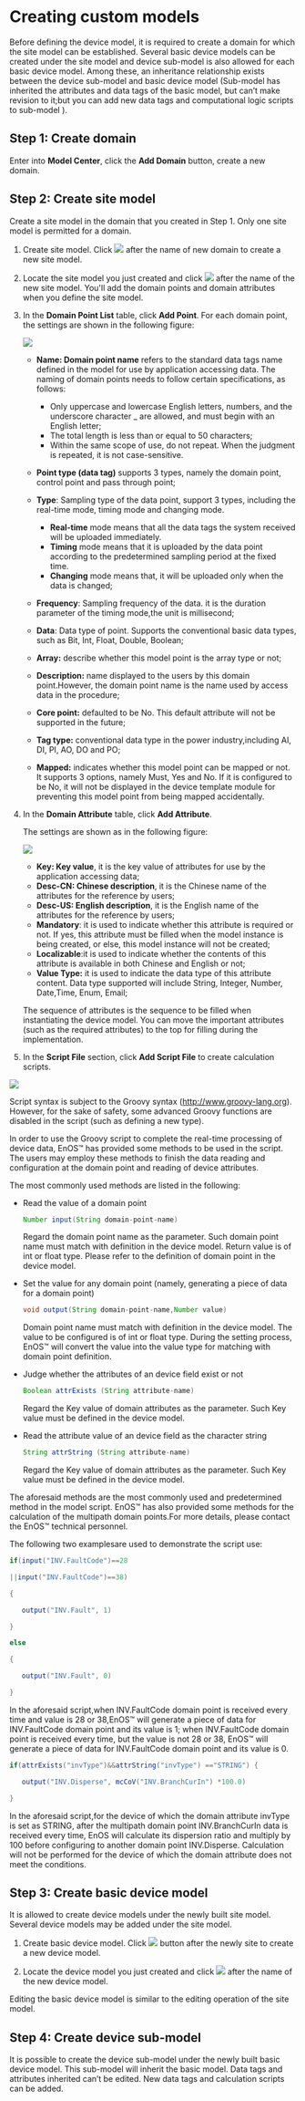 # Creating custom models

Before defining the device model, it is required to create a domain for which the site model can be established. Several basic device models can be created under the site model and device sub-model is also allowed for each basic device model. Among these, an inheritance relationship exists between the device sub-model and basic device model (Sub-model has inherited the attributes and data tags of the basic model, but can’t make revision to it;but you can add new data tags and computational logic scripts to sub-model ).

## Step 1: Create domain

Enter into **Model Center**, click the **Add Domain** button, create a new domain.

## Step 2: Create site model

Create a site model in the domain that you created in Step 1. Only one site model is permitted for a domain.

1. Create site model. Click ![](media/addbutton.png) after the name of new domain to create a new site model.

2. Locate the site model you just created and click ![](media/editbutton.png) after the name of the new site model. You'll add the domain points and domain attributes when you define the site model.

3. In the **Domain Point List** table, click **Add Point**. For each domain point, the settings are shown in the following figure:

    ![](media/addpoint.png)

    - **Name: Domain point name** refers to the standard data tags name defined in the model for use by application accessing data. The naming of domain points needs to follow certain specifications, as follows:
      - Only uppercase and lowercase English letters, numbers, and the underscore character _ are allowed, and must begin with an English letter;
      - The total length is less than or equal to 50 characters;
      - Within the same scope of use, do not repeat. When the judgment is repeated, it is not case-sensitive.

    - **Point type (data tag)** supports 3 types, namely the domain point, control point and pass through point;
    - **Type**: Sampling type of the data point, support 3 types, including the real-time mode, timing mode and changing mode.        
      - **Real-time** mode means that all the data tags the system received will be uploaded immediately.
      - **Timing** mode means that it is uploaded by the data point according to the predetermined sampling period at the fixed time.
      - **Changing** mode means that, it will be uploaded only when the data is changed;
    - **Frequency**: Sampling frequency of the data. it is the duration parameter of the timing mode,the unit is millisecond;
    - **Data**: Data type of point. Supports the conventional basic data types, such as Bit, Int, Float, Double, Boolean;
    - **Array:** describe whether this model point is the array type or not;
    - **Description:** name displayed to the users by this domain point.However, the domain point name is the name used by access data in the procedure;  
    - **Core point:** defaulted to be No. This default attribute will not be supported in the future;
    - **Tag type:** conventional data type in the power industry,including AI, DI, PI, AO, DO and PO;
    - **Mapped:** indicates whether this model point can be mapped or not. It supports 3 options, namely Must, Yes and No. If it is configured to be No, it will not be displayed in the device template module for preventing this model point from being mapped accidentally.

4. In the **Domain Attribute** table, click **Add Attribute**.

   The settings are shown as in the following figure:

   ![](media/addattri.png)

   - **Key: Key value**, it is the key value of attributes for use by the application accessing data;
   - **Desc-CN: Chinese description**, it is the Chinese name of the attributes for the reference by users;
   - **Desc-US: English description**, it is the English name of the attributes for the reference by users;
   - **Mandatory**: it is used to indicate whether this attribute is required or not. If yes, this attribute must be filled when the model instance is being created, or else, this model instance will not be created;
   - **Localizable**:it is used to indicate whether the contents of this attribute is available in both Chinese and English or not;
   - **Value Type:** it is used to indicate the data type of this attribute content. Data type supported will include String, Integer, Number, Date,Time, Enum, Email;

   The sequence of attributes is the sequence to be filled when instantiating the device model. You can move the important attributes (such as the required attributes) to the top for filling during the implementation.

5. In the **Script File** section, click **Add Script File** to create calculation scripts.

  ![](media/addscripts.png)

  Script syntax is subject to the Groovy syntax (<http://www.groovy-lang.org>). However, for the sake of safety, some advanced Groovy functions are disabled in the script (such as defining a new type).

  In order to use the Groovy script to complete the real-time processing of device data, EnOS™ has provided some methods to be used in the script. The users may employ these methods to finish the data reading and configuration at the domain point and reading of device attributes.

  The most commonly used methods are listed in the following:

  - Read the value of a domain point

    ```groovy
    Number input(String domain-point-name)
    ```

    Regard the domain point name as the parameter. Such domain point name must match with definition in the device model. Return value is of int or float type. Please refer to the definition of domain point in the device model.

  - Set the value for any domain point (namely, generating a piece of data for a domain point)

    ```groovy
    void output(String domain-point-name,Number value)
    ```
      Domain point name must match with definition in the device model. The value to be configured is of int or float type. During the setting process, EnOS™ will convert the value into the value type for matching with domain point definition.

  - Judge whether the attributes of an device field exist or not
      ```groovy
      Boolean attrExists (String attribute-name)
      ```
      Regard the Key value of domain attributes as the parameter. Such Key value must be defined in the device model.

  - Read the attribute value of an device field as the character string
    ```groovy
    String attrString (String attribute-name)
    ```
    Regard the Key value of domain attributes as the parameter. Such Key value must be defined in the device model.

The aforesaid methods are the most commonly used and predetermined method in the model script. EnOS™ has also provided some methods for the calculation of the multipath domain points.For more details, please contact the EnOS™ technical personnel.

The following two examplesare used to demonstrate the script use:
```groovy
if(input("INV.FaultCode")==28

||input("INV.FaultCode")==38)

{

   output("INV.Fault", 1)

}

else

{

   output("INV.Fault", 0)

}
```
In the aforesaid script,when INV.FaultCode domain point is received every time and value is 28 or 38,EnOS™ will generate a piece of data for INV.FaultCode domain point and its value is 1; when INV.FaultCode domain point is received every time, but the value is not 28 or 38, EnOS™ will generate a piece of data for INV.FaultCode domain point and its value is 0.
```groovy
if(attrExists("invType")&&attrString("invType") =="STRING") {

   output("INV.Disperse", mcCoV("INV.BranchCurIn") *100.0)

}
```
In the aforesaid script,for the device of which the domain attribute invType is set as STRING, after the multipath domain point INV.BranchCurIn data is received every time, EnOS will calculate its dispersion ratio and multiply by 100 before configuring to another domain point INV.Disperse. Calculation will not be performed for the device of which the domain attribute does not meet the conditions.

## Step 3: Create basic device model

It is allowed to create device models under the newly built site model. Several device models may be added under the site model.

1. Create basic device model. Click ![](media/addbutton.png) button after the newly site to create a new device model.

2. Locate the device model you just created and click ![](media/editbutton.png) after the name of the new device model.

  Editing the basic device model is similar to the editing operation of the site model.

## Step 4: Create device sub-model

It is possible to create the device sub-model under the newly built basic device model. This sub-model will inherit the basic model. Data tags and attributes inherited can’t be edited. New data tags and calculation scripts can be added.
